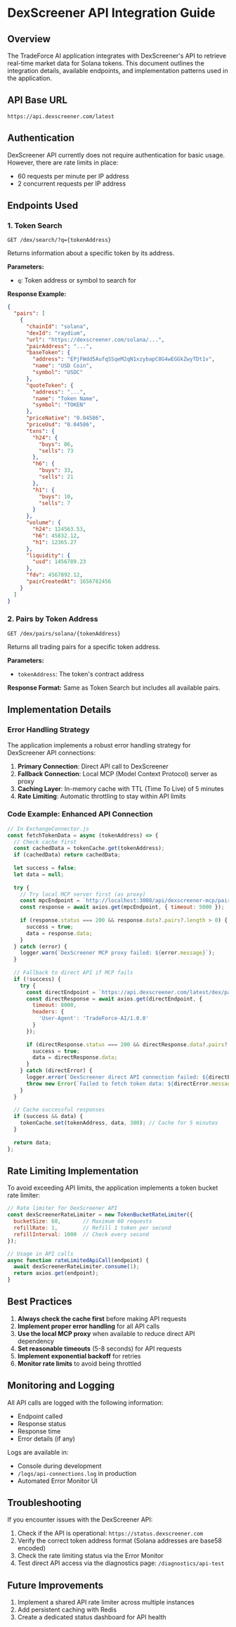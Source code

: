 # DexScreener API Integration Guide

## Overview
The TradeForce AI application integrates with DexScreener's API to retrieve real-time market data for Solana tokens. This document outlines the integration details, available endpoints, and implementation patterns used in the application.

## API Base URL
```
https://api.dexscreener.com/latest
```

## Authentication
DexScreener API currently does not require authentication for basic usage. However, there are rate limits in place:
- 60 requests per minute per IP address
- 2 concurrent requests per IP address

## Endpoints Used

### 1. Token Search
```
GET /dex/search/?q={tokenAddress}
```
Returns information about a specific token by its address.

**Parameters:**
- `q`: Token address or symbol to search for

**Response Example:**
```json
{
  "pairs": [
    {
      "chainId": "solana",
      "dexId": "raydium",
      "url": "https://dexscreener.com/solana/...",
      "pairAddress": "...",
      "baseToken": {
        "address": "EPjFWdd5AufqSSqeM2qN1xzybapC8G4wEGGkZwyTDt1v",
        "name": "USD Coin",
        "symbol": "USDC"
      },
      "quoteToken": {
        "address": "...",
        "name": "Token Name",
        "symbol": "TOKEN"
      },
      "priceNative": "0.04586",
      "priceUsd": "0.04586",
      "txns": {
        "h24": {
          "buys": 86,
          "sells": 73
        },
        "h6": {
          "buys": 33,
          "sells": 21
        },
        "h1": {
          "buys": 10,
          "sells": 7
        }
      },
      "volume": {
        "h24": 124563.53,
        "h6": 45832.12,
        "h1": 12365.27
      },
      "liquidity": {
        "usd": 1456789.23
      },
      "fdv": 4567892.12,
      "pairCreatedAt": 1656782456
    }
  ]
}
```

### 2. Pairs by Token Address
```
GET /dex/pairs/solana/{tokenAddress}
```
Returns all trading pairs for a specific token address.

**Parameters:**
- `tokenAddress`: The token's contract address

**Response Format:**
Same as Token Search but includes all available pairs.

## Implementation Details

### Error Handling Strategy

The application implements a robust error handling strategy for DexScreener API connections:

1. **Primary Connection**: Direct API call to DexScreener
2. **Fallback Connection**: Local MCP (Model Context Protocol) server as proxy
3. **Caching Layer**: In-memory cache with TTL (Time To Live) of 5 minutes
4. **Rate Limiting**: Automatic throttling to stay within API limits

### Code Example: Enhanced API Connection

```javascript
// In ExchangeConnector.js
const fetchTokenData = async (tokenAddress) => {
  // Check cache first
  const cachedData = tokenCache.get(tokenAddress);
  if (cachedData) return cachedData;
  
  let success = false;
  let data = null;
  
  try {
    // Try local MCP server first (as proxy)
    const mpcEndpoint = `http://localhost:3008/api/dexscreener-mcp/pairs/solana/${tokenAddress}`;
    const response = await axios.get(mpcEndpoint, { timeout: 5000 });
    
    if (response.status === 200 && response.data?.pairs?.length > 0) {
      success = true;
      data = response.data;
    }
  } catch (error) {
    logger.warn(`DexScreener MCP proxy failed: ${error.message}`);
  }
  
  // Fallback to direct API if MCP fails
  if (!success) {
    try {
      const directEndpoint = `https://api.dexscreener.com/latest/dex/pairs/solana/${tokenAddress}`;
      const directResponse = await axios.get(directEndpoint, { 
        timeout: 8000,
        headers: {
          'User-Agent': 'TradeForce-AI/1.0.0'
        }
      });
      
      if (directResponse.status === 200 && directResponse.data?.pairs?.length > 0) {
        success = true;
        data = directResponse.data;
      }
    } catch (directError) {
      logger.error(`DexScreener direct API connection failed: ${directError.message}`);
      throw new Error(`Failed to fetch token data: ${directError.message}`);
    }
  }
  
  // Cache successful responses
  if (success && data) {
    tokenCache.set(tokenAddress, data, 300); // Cache for 5 minutes
  }
  
  return data;
};
```

## Rate Limiting Implementation

To avoid exceeding API limits, the application implements a token bucket rate limiter:

```javascript
// Rate limiter for DexScreener API
const dexScreenerRateLimiter = new TokenBucketRateLimiter({
  bucketSize: 60,       // Maximum 60 requests
  refillRate: 1,        // Refill 1 token per second
  refillInterval: 1000  // Check every second
});

// Usage in API calls
async function rateLimitedApiCall(endpoint) {
  await dexScreenerRateLimiter.consume(1);
  return axios.get(endpoint);
}
```

## Best Practices

1. **Always check the cache first** before making API requests
2. **Implement proper error handling** for all API calls
3. **Use the local MCP proxy** when available to reduce direct API dependency
4. **Set reasonable timeouts** (5-8 seconds) for API requests
5. **Implement exponential backoff** for retries
6. **Monitor rate limits** to avoid being throttled

## Monitoring and Logging

All API calls are logged with the following information:
- Endpoint called
- Response status
- Response time
- Error details (if any)

Logs are available in:
- Console during development
- `/logs/api-connections.log` in production
- Automated Error Monitor UI

## Troubleshooting

If you encounter issues with the DexScreener API:

1. Check if the API is operational: `https://status.dexscreener.com`
2. Verify the correct token address format (Solana addresses are base58 encoded)
3. Check the rate limiting status via the Error Monitor
4. Test direct API access via the diagnostics page: `/diagnostics/api-test`

## Future Improvements

1. Implement a shared API rate limiter across multiple instances
2. Add persistent caching with Redis
3. Create a dedicated status dashboard for API health
